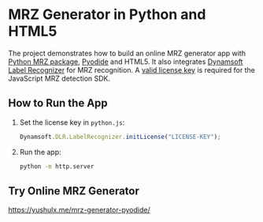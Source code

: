 # MRZ Generator in Python and HTML5
The project demonstrates how to build an online MRZ generator app with [Python MRZ package](https://pypi.org/project/mrz/), [Pyodide](https://pyodide.org/en/stable/index.html) and HTML5. It also integrates [Dynamsoft Label Recognizer](https://www.npmjs.com/package/dynamsoft-label-recognizer) for MRZ recognition. A [valid license key](https://www.dynamsoft.com/customer/license/trialLicense?product=dlr&source=codepool) is required for the JavaScript MRZ detection SDK.

## How to Run the App
1. Set the license key in `python.js`:
    
    ```javascript
    Dynamsoft.DLR.LabelRecognizer.initLicense("LICENSE-KEY");
    ```

2. Run the app:

    ```bash
    python -m http.server
    ```


## Try Online MRZ Generator
https://yushulx.me/mrz-generator-pyodide/
